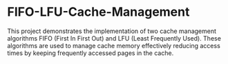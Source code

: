# FIFO-LFU-Cache-Management
This project demonstrates the implementation of two cache management algorithms FIFO (First In First Out) and LFU (Least Frequently Used). These algorithms are used to manage cache memory effectively reducing access times by keeping frequently accessed pages in the cache.
